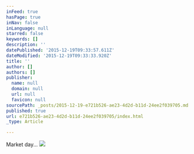 ```yaml
---
inFeed: true
hasPage: true
inNav: false
inLanguage: null
starred: false
keywords: []
description: ''
datePublished: '2015-12-19T09:33:57.611Z'
dateModified: '2015-12-19T09:33:33.920Z'
title: ''
author: []
authors: []
publisher:
  name: null
  domain: null
  url: null
  favicon: null
sourcePath: _posts/2015-12-19-e721b526-ae23-4d2d-b11d-24ee2f039705.md
published: true
url: e721b526-ae23-4d2d-b11d-24ee2f039705/index.html
_type: Article

---
```

Market day...
![](https://the-grid-user-content.s3-us-west-2.amazonaws.com/e8dc62f3-c415-4154-85a7-5c32177a40fc.jpg)